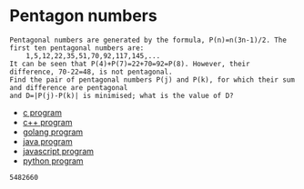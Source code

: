 # Pentagon numbers

```
Pentagonal numbers are generated by the formula, P(n)=n(3n-1)/2. The first ten pentagonal numbers are:
    1,5,12,22,35,51,70,92,117,145,...
It can be seen that P(4)+P(7)=22+70=92=P(8). However, their difference, 70-22=48, is not pentagonal.
Find the pair of pentagonal numbers P(j) and P(k), for which their sum and difference are pentagonal
and D=|P(j)-P(k)| is minimised; what is the value of D?
```

* [c program](Problem044.c)
* [c++ program](Problem044.cpp)
* [golang program](Problem044.go)
* [java program](Problem044.java)
* [javascript program](Problem044.js)
* [python program](Problem044.py)

```
5482660
```
